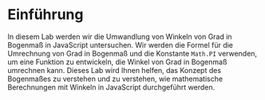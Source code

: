 # Einführung

In diesem Lab werden wir die Umwandlung von Winkeln von Grad in Bogenmaß in JavaScript untersuchen. Wir werden die Formel für die Umrechnung von Grad in Bogenmaß und die Konstante `Math.PI` verwenden, um eine Funktion zu entwickeln, die Winkel von Grad in Bogenmaß umrechnen kann. Dieses Lab wird Ihnen helfen, das Konzept des Bogenmaßes zu verstehen und zu verstehen, wie mathematische Berechnungen mit Winkeln in JavaScript durchgeführt werden.
